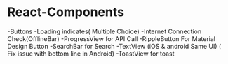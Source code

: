 # React-Components

-Buttons
-Loading indicates( Multiple Choice)
-Internet Connection Check(OfflineBar)
-ProgressView for API Call
-RippleButton For Material Design Button
-SearchBar for Search 
-TextView (iOS & android Same UI) ( Fix issue with bottom line in Android)
-ToastView for toast